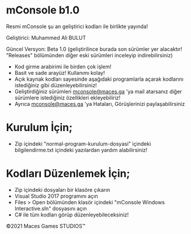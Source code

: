 # mConsole b1.0

Resmi mConsole şu an geliştirici kodları ile birlikte yayında!

Geliştirici: Muhammed Ali BULUT

Güncel Versyon: Beta 1.0 (geliştirilince burada son sürümler yer alacaktır! "Releases" bölümünden diğer eski sürümleri inceleyip indirebilirsiniz)

- Kod girme arabirimi ile birden çok işlem!
- Basit ve sade arayüz! Kullanımı kolay!
- Açık kaynak kodları sayesinde aşağıdaki programlarla açarak kodlarını istediğiniz gibi düzenleyebilirsiniz!
- Geliştirdiğiniz sürümleri mconsole@maces.ga 'ya mail atarsanız diğer sürümlere istediğiniz özellikleri ekleyebiliriz!
- Ayrıca mconsole@maces.ga 'ya Hataları, Görüşlerinizi paylaşabilirsiniz

# Kurulum İçin;
- Zip içindeki "normal-program-kurulum-dosyasi" içindeki bilgilendirme.txt içindeki yazılardan yardım alabilirsiniz!

# Kodları Düzenlemek İçin;

- Zip içindeki dosyaları bir klasöre çıkarın
- Visual Studio 2017 programını açın
- Files > Open bölümünden klasör içindeki "mConsole Windows Interactive.sln" dosyasını açın
- C# ile tüm kodları görüp düzenleyebileceksiniz!

©2021 Maces Games STUDIOS™
